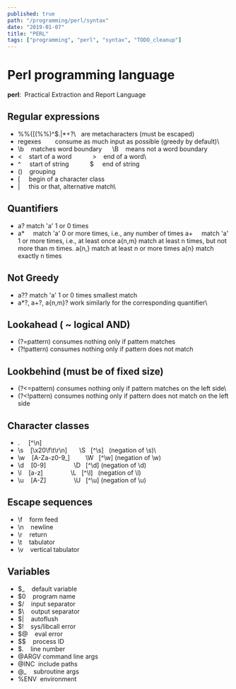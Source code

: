 ```yaml
---
published: true
path: "/programming/perl/syntax"
date: "2019-01-07"
title: "PERL"
tags: ["programming", "perl", "syntax", "TODO_cleanup"]
---
```

# Perl programming language

**perl**:  Practical Extraction and Report Language

## Regular expressions

* %%{[(%%)^$.|*+?\   are metacharacters (must be escaped)
* regexes        consume as much input as possible (greedy by default)\\ 
* \b    matches word boundary      \B    means not a word boundary
* \<    start of a word            \>    end of a word\\ 
* ^     start of string            $     end of string
* ()    grouping
* [     begin of a character class
* |     this or that, alternative match\\ 

## Quantifiers

* a? match 'a' 1 or 0 times 
* a*     match 'a' 0 or more times, i.e., any number of times a+     match 'a' 1 or more times, i.e., at least once a{n,m} match at least n times, but not more than m times. a{n,} match at least n or more times a{n} match exactly n times 

## Not Greedy

* a?? match 'a' 1 or 0 times smallest match
* a*?, a+?, a{n,m}? work similarly for the corresponding quantifier\\ 

## Lookahead ( ~ logical AND)

* (?=pattern) consumes nothing only if pattern matches
* (?!pattern)  consumes nothing only if pattern does not match

## Lookbehind (must be of fixed size)

* (?<=pattern) consumes nothing only if pattern matches on the left side\\ 
* (?<!pattern)  consumes nothing only if pattern does not match on the left side

## Character classes

* .     [^\n]
* \s    [\x20\f\t\r\n]       \S   [^\s]   (negation of \s)\\ 
* \w    [A-Za-z0-9_]         \W   [^\w] (negation of \w)
* \d    [0-9]                \D   [^\d] (negation of \d)
* \l    [a-z]                \L   [^\l]   (negation of \l)
* \u    [A-Z]                \U   [^\u] (negation of \u)

## Escape sequences

* \f    form feed
* \n    newline
* \r    return
* \t    tabulator
* \v    vertical tabulator

## Variables

* $_    default variable
* $0    program name
* $/    input separator
* $\    output separator
* $|    autoflush
* $!    sys/libcall error
* $@    eval error
* $$    process ID
* $.    line number
* @ARGV command line args
* @INC  include paths
* @_    subroutine args
* %ENV  environment
